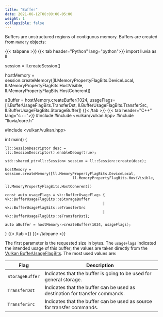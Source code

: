 ```yaml
---
title: "Buffer"
date: 2021-06-12T00:00:00-05:00
weight: 1
collapsible: false
---
```


Buffers are unstructured regions of contiguous memory. Buffers are created from `Memory` objects:

{{< tabpane >}}
{{< tab header="Python" lang="python">}}
import lluvia as ll

session = ll.createSession()

hostMemory = session.createMemory([ll.MemoryPropertyFlagBits.DeviceLocal,
                                   ll.MemoryPropertyFlagBits.HostVisible,
                                   ll.MemoryPropertyFlagBits.HostCoherent])

aBuffer = hostMemory.createBuffer(1024, usageFlags=[ll.BufferUsageFlagBits.TransferDst,
                                                    ll.BufferUsageFlagBits.TransferSrc,
                                                    ll.BufferUsageFlagBits.StorageBuffer])
{{< /tab >}}
{{< tab header="C++" lang="c++">}}
#include <iostream>
#include <vulkan/vulkan.hpp>
#include "lluvia/core.h"

#include <vulkan/vulkan.hpp>

int main() {
    
    ll::SessionDescriptor desc = ll::SessionDescriptor().enableDebug(true);

    std::shared_ptr<ll::Session> session = ll::Session::create(desc);

    hostMemory = session.createMemory([ll.MemoryPropertyFlagBits.DeviceLocal,
                                   ll.MemoryPropertyFlagBits.HostVisible,
                                   ll.MemoryPropertyFlagBits.HostCoherent])

    const auto usageFlags = vk::BufferUsageFlags { vk::BufferUsageFlagBits::eStorageBuffer
                                                 | vk::BufferUsageFlagBits::eTransferSrc
                                                 | vk::BufferUsageFlagBits::eTransferDst};

    auto aBuffer = hostMemory->createBuffer(1024, usageFlags);
}
{{< /tab >}}
{{< /tabpane >}}

The first parameter is the requested size in bytes. The `usageFlags` indicated the intended usage of this buffer; the values are taken directly from the [Vulkan BufferUsageFlagBits](https://www.khronos.org/registry/vulkan/specs/1.2-extensions/man/html/VkBufferUsageFlagBits.html). The most used values are:

| Flag            | Description                                                                 |
|-----------------|-----------------------------------------------------------------------------|
| `StorageBuffer` | Indicates that the buffer is going to be used for general storage.          |
| `TransferDst`   | Indicates that the buffer can be used as destination for transfer commands. |
| `TransferSrc`   | Indicates that the buffer can be used as source for transfer commands.      |

